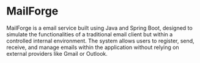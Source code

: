 # MailForge

MailForge is a email service built using Java and Spring Boot, designed to simulate the functionalities of a traditional
email client but within a controlled internal environment. The system allows users to register, send, receive, and
manage emails within the application without relying on external providers like Gmail or Outlook.
